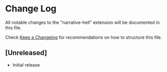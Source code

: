 # Change Log

All notable changes to the "narrative-hell" extension will be documented in this file.

Check [Keep a Changelog](http://keepachangelog.com/) for recommendations on how to structure this file.

## [Unreleased]

- Initial release
